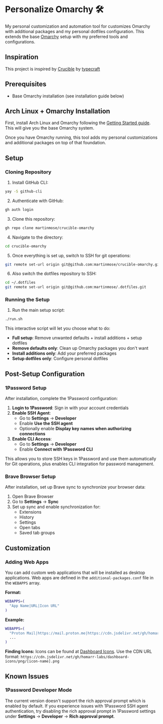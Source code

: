 # Personalize Omarchy 🛠️

My personal customization and automation tool for customizes Omarchy with additional packages and my personal dotfiles configuration. This extends the base [Omarchy](https://manuals.omamix.org/2/the-omarchy-manual) setup with my preferred tools and configurations.

## Inspiration

This project is inspired by [Crucible](https://github.com/typecraft-dev/crucible) by [typecraft](https://x.com/typecraft_dev)

## Prerequisites

- Base Omarchy installation (see installation guide below)

## Arch Linux + Omarchy Installation

First, install Arch Linux and Omarchy following the [Getting Started guide](https://manuals.omamix.org/2/the-omarchy-manual/50/getting-started). This will give you the base Omarchy system.

Once you have Omarchy running, this tool adds my personal customizations and additional packages on top of that foundation.

## Setup

### Cloning Repository

1. Install GitHub CLI:
```bash
yay -S github-cli
```

2. Authenticate with GitHub:
```bash
gh auth login
```

3. Clone this repository:
```bash
gh repo clone martinmose/crucible-omarchy
```

4. Navigate to the directory:
```bash
cd crucible-omarchy
```

5. Once everything is set up, switch to SSH for git operations:
```bash
git remote set-url origin git@github.com:martinmose/crucible-omarchy.git
```

6. Also switch the dotfiles repository to SSH:
```bash
cd ~/.dotfiles
git remote set-url origin git@github.com:martinmose/.dotfiles.git
```

### Running the Setup

1. Run the main setup script:

```bash
./run.sh
```

This interactive script will let you choose what to do:
- **Full setup**: Remove unwanted defaults + install additions + setup dotfiles
- **Remove defaults only**: Clean up Omarchy packages you don't want
- **Install additions only**: Add your preferred packages
- **Setup dotfiles only**: Configure personal dotfiles

## Post-Setup Configuration

### 1Password Setup

After installation, complete the 1Password configuration:

1. **Login to 1Password**: Sign in with your account credentials
2. **Enable SSH Agent**: 
   - Go to **Settings** → **Developer**
   - Enable **Use the SSH agent**
   - Optionally enable **Display key names when authorizing connections**
3. **Enable CLI Access**: 
   - Go to **Settings** → **Developer**
   - Enable **Connect with 1Password CLI**

This allows you to store SSH keys in 1Password and use them automatically for Git operations, plus enables CLI integration for password management.

### Brave Browser Setup

After installation, set up Brave sync to synchronize your browser data:

1. Open Brave Browser
2. Go to **Settings** → **Sync**
3. Set up sync and enable synchronization for:
   - Extensions
   - History
   - Settings
   - Open tabs
   - Saved tab groups

## Customization

### Adding Web Apps

You can add custom web applications that will be installed as desktop applications. Web apps are defined in the `additional-packages.conf` file in the `WEBAPPS` array.

**Format:**
```bash
WEBAPPS=(
  "App Name|URL|Icon URL"
)
```

**Example:**
```bash
WEBAPPS=(
  "Proton Mail|https://mail.proton.me|https://cdn.jsdelivr.net/gh/homarr-labs/dashboard-icons/png/proton-mail.png"
  ...
)
```

**Finding Icons:**
Icons can be found at [Dashboard Icons](https://dashboardicons.com/). Use the CDN URL format: `https://cdn.jsdelivr.net/gh/homarr-labs/dashboard-icons/png/[icon-name].png`

## Known Issues

### 1Password Developer Mode
The current version doesn't support the rich approval prompt which is enabled by default. If you experience issues with 1Password SSH agent authentication, try disabling the rich approval prompt in 1Password settings under **Settings** → **Developer** → **Rich approval prompt**.

